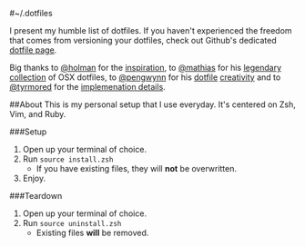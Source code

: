#~/.dotfiles


I present my humble list of dotfiles. If you haven't experienced the freedom that comes from versioning your dotfiles, check out Github's dedicated [dotfile page](http://dotfiles.github.com).

Big thanks to [@holman](http://twitter.com/holman) for the [inspiration](http://zachholman.com/2010/08/dotfiles-are-meant-to-be-forked/),
to [@mathias](http://twitter.com/mathias) for his [legendary collection](https://github.com/mathiasbynens/dotfiles/blob/master/.osx) of OSX dotfiles,
to [@pengwynn](http://twitter.com/pengwynn) for his [dotfile](http://wynnnetherland.com/journal/dotfiles-discovery) [creativity](http://wynnnetherland.com/journal/dotfiles-discovery) and to
[@tyrmored](http://twitter.com/tyrmored) for the [implemenation details](http://blog.sanctum.geek.nz/managing-dot-files-with-git/).

##About
This is my personal setup that I use everyday. It's centered on Zsh, Vim, and Ruby.


###Setup
1. Open up your terminal of choice.
2. Run ```source install.zsh```
	- If you have existing files, they will **not** be overwritten.
3. Enjoy.

###Teardown
1. Open up your terminal of choice.
2. Run ```source uninstall.zsh```
	- Existing files **will** be removed.
	
